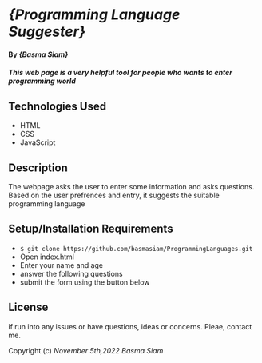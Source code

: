 # _{Programming Language Suggester}_

#### By _**{Basma Siam}**_

#### _This web page is a very helpful tool for people who wants to enter programming world_

## Technologies Used

* HTML
* CSS
* JavaScript

## Description

The webpage asks the user to enter some information and asks questions. Based on the user prefrences and entry, it suggests the suitable programming language

## Setup/Installation Requirements

* `$ git clone https://github.com/basmasiam/ProgrammingLanguages.git`
* Open index.html
* Enter your name and age
* answer the following questions
* submit the form using the button below

## License

if run into any issues or have questions, ideas or concerns.  Pleae, contact me.

Copyright (c) _November 5th,2022_ _Basma Siam_
